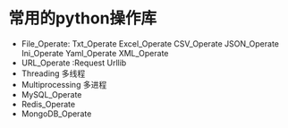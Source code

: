 # 常用的python操作库
           
- File_Operate:
  Txt_Operate
  Excel_Operate
  CSV_Operate
  JSON_Operate
  Ini_Operate
  Yaml_Operate
  XML_Operate
- URL_Operate :Request Urllib
- Threading 多线程
- Multiprocessing 多进程
- MySQL_Operate
- Redis_Operate
- MongoDB_Operate
